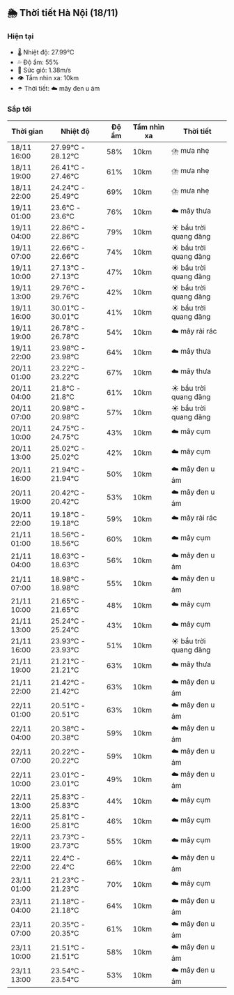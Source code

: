 ## 🌦️ Thời tiết Hà Nội (18/11)

### Hiện tại

- 🌡️ Nhiệt độ: 27.99℃
- 💦 Độ ẩm: 55%
- 💨 Sức gió: 1.38m/s
- 👁️ Tầm nhìn xa: 10km
- ☂️ Thời tiết: ☁️ mây đen u ám

### Sắp tới

| Thời gian | Nhiệt độ | Độ ẩm | Tầm nhìn xa | Thời tiết |
| --- | --- | --- | --- | --- |
| 18/11 16:00 | 27.99℃ - 28.12℃ | 58% | 10km | ⛈️ mưa nhẹ |
| 18/11 19:00 | 26.41℃ - 27.46℃ | 61% | 10km | ⛈️ mưa nhẹ |
| 18/11 22:00 | 24.24℃ - 25.49℃ | 69% | 10km | ⛈️ mưa nhẹ |
| 19/11 01:00 | 23.6℃ - 23.6℃ | 76% | 10km | ☁️ mây thưa |
| 19/11 04:00 | 22.86℃ - 22.86℃ | 79% | 10km | ☀️ bầu trời quang đãng |
| 19/11 07:00 | 22.66℃ - 22.66℃ | 74% | 10km | ☀️ bầu trời quang đãng |
| 19/11 10:00 | 27.13℃ - 27.13℃ | 47% | 10km | ☀️ bầu trời quang đãng |
| 19/11 13:00 | 29.76℃ - 29.76℃ | 42% | 10km | ☀️ bầu trời quang đãng |
| 19/11 16:00 | 30.01℃ - 30.01℃ | 41% | 10km | ☀️ bầu trời quang đãng |
| 19/11 19:00 | 26.78℃ - 26.78℃ | 54% | 10km | ☁️ mây rải rác |
| 19/11 22:00 | 23.98℃ - 23.98℃ | 64% | 10km | ☁️ mây thưa |
| 20/11 01:00 | 23.22℃ - 23.22℃ | 67% | 10km | ☁️ mây thưa |
| 20/11 04:00 | 21.8℃ - 21.8℃ | 61% | 10km | ☀️ bầu trời quang đãng |
| 20/11 07:00 | 20.98℃ - 20.98℃ | 57% | 10km | ☀️ bầu trời quang đãng |
| 20/11 10:00 | 24.75℃ - 24.75℃ | 43% | 10km | ☁️ mây cụm |
| 20/11 13:00 | 25.02℃ - 25.02℃ | 42% | 10km | ☁️ mây cụm |
| 20/11 16:00 | 21.94℃ - 21.94℃ | 50% | 10km | ☁️ mây đen u ám |
| 20/11 19:00 | 20.42℃ - 20.42℃ | 53% | 10km | ☁️ mây đen u ám |
| 20/11 22:00 | 19.18℃ - 19.18℃ | 59% | 10km | ☁️ mây rải rác |
| 21/11 01:00 | 18.56℃ - 18.56℃ | 60% | 10km | ☁️ mây cụm |
| 21/11 04:00 | 18.63℃ - 18.63℃ | 56% | 10km | ☁️ mây đen u ám |
| 21/11 07:00 | 18.98℃ - 18.98℃ | 55% | 10km | ☁️ mây đen u ám |
| 21/11 10:00 | 21.65℃ - 21.65℃ | 48% | 10km | ☁️ mây cụm |
| 21/11 13:00 | 25.24℃ - 25.24℃ | 43% | 10km | ☁️ mây cụm |
| 21/11 16:00 | 23.93℃ - 23.93℃ | 51% | 10km | ☀️ bầu trời quang đãng |
| 21/11 19:00 | 21.21℃ - 21.21℃ | 63% | 10km | ☁️ mây thưa |
| 21/11 22:00 | 21.42℃ - 21.42℃ | 63% | 10km | ☁️ mây đen u ám |
| 22/11 01:00 | 20.51℃ - 20.51℃ | 63% | 10km | ☁️ mây đen u ám |
| 22/11 04:00 | 20.38℃ - 20.38℃ | 59% | 10km | ☁️ mây đen u ám |
| 22/11 07:00 | 20.22℃ - 20.22℃ | 59% | 10km | ☁️ mây đen u ám |
| 22/11 10:00 | 23.01℃ - 23.01℃ | 49% | 10km | ☁️ mây đen u ám |
| 22/11 13:00 | 25.83℃ - 25.83℃ | 44% | 10km | ☁️ mây cụm |
| 22/11 16:00 | 25.81℃ - 25.81℃ | 46% | 10km | ☁️ mây cụm |
| 22/11 19:00 | 23.73℃ - 23.73℃ | 55% | 10km | ☁️ mây cụm |
| 22/11 22:00 | 22.4℃ - 22.4℃ | 66% | 10km | ☁️ mây đen u ám |
| 23/11 01:00 | 21.23℃ - 21.23℃ | 70% | 10km | ☁️ mây cụm |
| 23/11 04:00 | 21.18℃ - 21.18℃ | 64% | 10km | ☁️ mây đen u ám |
| 23/11 07:00 | 20.35℃ - 20.35℃ | 61% | 10km | ☁️ mây đen u ám |
| 23/11 10:00 | 21.51℃ - 21.51℃ | 58% | 10km | ☁️ mây đen u ám |
| 23/11 13:00 | 23.54℃ - 23.54℃ | 53% | 10km | ☁️ mây đen u ám |
